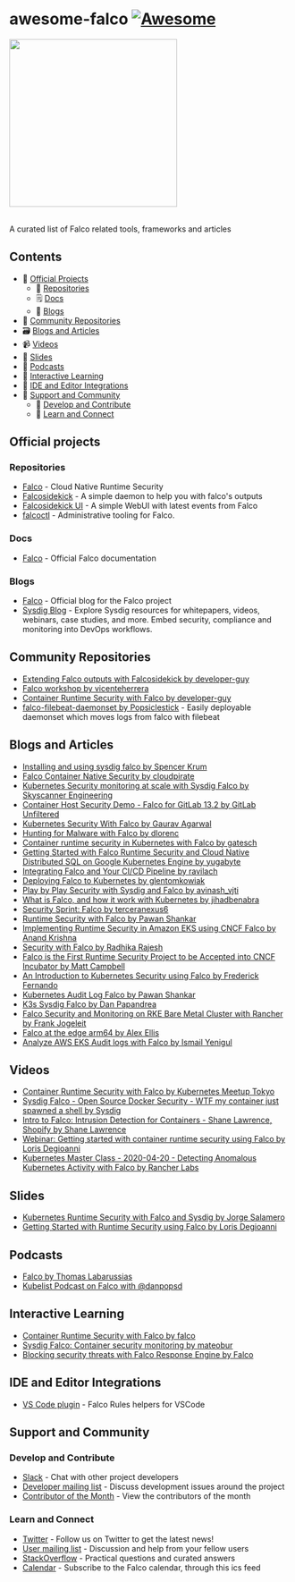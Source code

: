# awesome-falco [![Awesome](https://awesome.re/badge.svg)](https://awesome.re)

<img src="https://cncf-branding.netlify.app/img/projects/falco/horizontal/color/falco-horizontal-color.svg" width="300"><br/><br/>

A curated list of Falco related tools, frameworks and articles

## Contents

- 💼 [Official Projects](#official-projects)
    - 📂 [Repositories](#repositories)
    - 🗒️ [Docs](#docs)
    - 📰 [Blogs](#blogs-and-articles)
- 🐾 [Community Repositories](#community-repositories)
- 🗃️ [Blogs and Articles](#blogs-and-articles)
- 📹 [Videos](#videos)
- 📑 [Slides](#slides)
- 🎤 [Podcasts](#podcasts)
- 🧪 [Interactive Learning](#interactive-learning)
- 🧰 [IDE and Editor Integrations](#ide-and-editor-integrations)
- 📡 [Support and Community](#support-and-community)
     - 💊 [Develop and Contribute](#develop-and-contribute)
     - 📆 [Learn and Connect](#learn-and-connect)


## Official projects

### Repositories

- [Falco](https://github.com/falcosecurity/falco) - Cloud Native Runtime Security
- [Falcosidekick](https://github.com/falcosecurity/falcosidekick) - A simple daemon to help you with falco's outputs
- [Falcosidekick UI](https://github.com/falcosecurity/falcosidekick-ui) - A simple WebUI with latest events from Falco
- [falcoctl](https://github.com/falcosecurity/falcoctl) - Administrative tooling for Falco.

### Docs

- [Falco](https://falco.org/docs/) - Official Falco documentation

### Blogs

- [Falco](https://falco.org/blog/) - Official blog for the Falco project
- [Sysdig Blog](https://sysdig.com/blog/?s=&sd-tax-sysdig-open-source%5B%5D=sysdig-falco) - Explore Sysdig resources for whitepapers, videos, webinars, case studies, and more. Embed security, compliance and monitoring into DevOps workflows. 

## Community Repositories

- [Extending Falco outputs with Falcosidekick by developer-guy](https://github.com/developer-guy/extending-falco-outputs-with-falcosidekick)
- [Falco workshop by vicenteherrera](https://github.com/vicenteherrera/falco-workshop)
- [Container Runtime Security with Falco by developer-guy](https://github.com/developer-guy/container-runtime-security-with-falco)
- [falco-filebeat-daemonset by Popsiclestick](https://github.com/Popsiclestick/falco-filebeat-daemonset) - Easily deployable daemonset which moves logs from falco with filebeat

## Blogs and Articles

- [Installing and using sysdig falco by Spencer Krum](https://developer.ibm.com/tutorials/installing-and-using-sysdig-falco/)
- [Falco Container Native Security by cloudpirate](https://www.cloudpirate.io/blog/falco-container-native-runtime-security-40608.html)
- [Kubernetes Security monitoring at scale with Sysdig Falco by Skyscanner Engineering](https://medium.com/@SkyscannerEng/kubernetes-security-monitoring-at-scale-with-sysdig-falco-a60cfdb0f67a)
- [Container Host Security Demo - Falco for GitLab 13.2 by GitLab Unfiltered](https://www.youtube.com/watch?v=WxBzBz76FxU)
- [Kubernetes Security With Falco by Gaurav Agarwal](https://medium.com/better-programming/kubernetes-security-with-falco-2eb060d3ae7d)
- [Hunting for Malware with Falco by dlorenc](https://dlorenc.medium.com/hunting-for-malware-with-falco-834b19b398c9)
- [Container runtime security in Kubernetes with Falco by gatesch](https://medium.com/@gatesch/container-runtime-security-in-kubernetes-with-falco-904cd713054a)
- [Getting Started with Falco Runtime Security and Cloud Native Distributed SQL on Google Kubernetes Engine by yugabyte](https://medium.com/yugabyte/getting-started-with-falco-runtime-security-and-cloud-native-distributed-sql-on-google-kubernetes-477b2471535c)
- [Integrating Falco and Your CI/CD Pipeline by ravilach](https://ravilach.medium.com/integrating-falco-and-your-ci-cd-pipeline-870152795282)
- [Deploying Falco to Kubernetes by glentomkowiak](https://medium.com/@glentomkowiak/deploying-falco-to-kubernetes-4d950cf46119)
- [Play by Play Security with Sysdig and Falco by avinash_vjti](https://medium.com/@avinash_vjti/play-by-play-security-with-sysdig-and-falco-22ce397271ed)
- [What is Falco, and how it work with Kubernetes by jihadbenabra](https://jihadbenabra.medium.com/what-is-falco-and-how-it-work-with-kubernetes-44f5dbb985cb)
- [Security Sprint: Falco by terceranexus6](https://dev.to/terceranexus6/security-sprint-falco-e0o)
- [Runtime Security with Falco by Pawan Shankar](https://rancher.com/blog/2020/runtime-security-with-falco)
- [Implementing Runtime Security in Amazon EKS using CNCF Falco by Anand Krishna](https://aws.amazon.com/blogs/containers/implementing-runtime-security-in-amazon-eks-using-cncf-falco/)
- [Security with Falco by Radhika Rajesh](https://dzone.com/articles/security-with-falco)
- [Falco is the First Runtime Security Project to be Accepted into CNCF Incubator by Matt Campbell](https://www.infoq.com/news/2020/01/falco-security-cncf/)
- [An Introduction to Kubernetes Security using Falco by Frederick Fernando](https://www.infracloud.io/blogs/introduction-kubernetes-security-falco/)
- [Kubernetes Audit Log Falco by Pawan Shankar](https://sysdig.com/blog/kubernetes-audit-log-falco/)
- [K3s Sysdig Falco by Dan Papandrea](https://sysdig.com/blog/k3s-sysdig-falco/)
- [Falco Security and Monitoring on RKE Bare Metal Cluster with Rancher by Frank Jogeleit](https://blog.webdev-jogeleit.de/blog/falco-security-and-monitoring-on-rke-bare-metal-cluster-with-rancher)
- [Falco at the edge arm64 by Alex Ellis](https://blog.alexellis.io/falco-at-the-edge-arm64/)
- [Analyze AWS EKS Audit logs with Falco by Ismail Yenigul](https://medium.com/faun/analyze-aws-eks-audit-logs-with-falco-95202167f2e)

## Videos

- [Container Runtime Security with Falco by Kubernetes Meetup Tokyo](https://www.youtube.com/watch?v=t-7sq1_wYP4)
- [Sysdig Falco - Open Source Docker Security - WTF my container just spawned a shell by Sysdig](https://www.youtube.com/watch?v=eCC_RFlyxkg)
- [Intro to Falco: Intrusion Detection for Containers - Shane Lawrence, Shopify by Shane Lawrence](https://www.youtube.com/watch?v=rBqBrYESryY)
- [Webinar: Getting started with container runtime security using Falco by Loris Degioanni](https://www.youtube.com/watch?v=eqZxd7VJzek)
- [Kubernetes Master Class - 2020-04-20 - Detecting Anomalous Kubernetes Activity with Falco by Rancher Labs](https://www.youtube.com/watch?v=M3f6-ioY9rs)

## Slides

- [Kubernetes Runtime Security with Falco and Sysdig by Jorge Salamero](https://www.cncf.io/wp-content/uploads/2020/08/Kubernetes-Runtime-Security-with-Falco-and-Sysdig.pdf)
- [Getting Started with Runtime Security using Falco by Loris Degioanni](https://www.cncf.io/wp-content/uploads/2020/07/CNCF_-Getting-Started-with-Runtime-Security-using-Falco_2020.09.02.pptx)

## Podcasts

- [Falco by Thomas Labarussias](https://electro-monkeys.fr/?tag=falco)
- [Kubelist Podcast on Falco with @danpopsd](https://www.heavybit.com/library/podcasts/the-kubelist-podcast/ep-9-falco-with-dan-pop-papandrea-of-sysdig/) 

## Interactive Learning

- [Container Runtime Security with Falco by falco](https://katacoda.com/falco/courses/falco/falco)
- [Sysdig Falco: Container security monitoring by mateobur](https://www.katacoda.com/mateobur/scenarios/falco)
- [Blocking security threats with Falco Response Engine by Falco](https://katacoda.com/falco/courses/falco/falco-response-engine)

## IDE and Editor Integrations

- [VS Code plugin](https://github.com/sysdiglabs/vscode-falco) - Falco Rules helpers for VSCode

## Support and Community

### Develop and Contribute

- [Slack](https://kubernetes.slack.com/messages/falco) - Chat with other project developers
- [Developer mailing list](https://lists.cncf.io/g/cncf-falco-dev) - Discuss development issues around the project
- [Contributor of the Month](https://falco.org/docs/contribute/contributor-of-the-month/) - View the contributors of the month

### Learn and Connect

- [Twitter](https://twitter.com/falco_org) - Follow us on Twitter to get the latest news!
- [User mailing list](https://lists.cncf.io/g/cncf-falco-dev/) - Discussion and help from your fellow users
- [StackOverflow](https://stackoverflow.com/questions/tagged/falco) - Practical questions and curated answers
- [Calendar](https://lists.cncf.io/g/cncf-falco-dev/calendar) - Subscribe to the Falco calendar, through this ics feed
